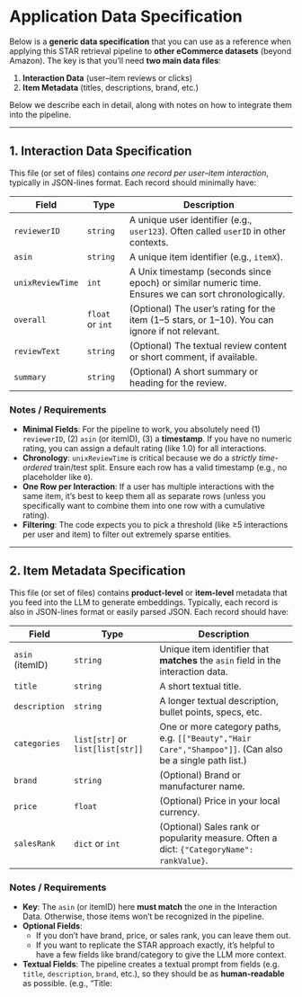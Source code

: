 # Application Data Specification

Below is a **generic data specification** that you can use as a reference when applying this STAR retrieval pipeline to **other eCommerce datasets** (beyond Amazon). The key is that you’ll need **two main data files**:

1. **Interaction Data** (user–item reviews or clicks)  
2. **Item Metadata** (titles, descriptions, brand, etc.)

Below we describe each in detail, along with notes on how to integrate them into the pipeline.

---

## 1. Interaction Data Specification

This file (or set of files) contains *one record per user–item interaction*, typically in JSON-lines format. Each record should minimally have:

| Field            | Type       | Description                                                                                       |
|------------------|------------|---------------------------------------------------------------------------------------------------|
| `reviewerID`     | `string`   | A unique user identifier (e.g., `user123`). Often called `userID` in other contexts.              |
| `asin`           | `string`   | A unique item identifier (e.g., `itemX`).                                                         |
| `unixReviewTime` | `int`      | A Unix timestamp (seconds since epoch) or similar numeric time. Ensures we can sort chronologically.  |
| `overall`        | `float` or `int` | (Optional) The user’s rating for the item (1–5 stars, or 1–10). You can ignore if not relevant. |
| `reviewText`     | `string`   | (Optional) The textual review content or short comment, if available.                            |
| `summary`        | `string`   | (Optional) A short summary or heading for the review.                                            |

### Notes / Requirements

- **Minimal Fields**: For the pipeline to work, you absolutely need (1) `reviewerID`, (2) `asin` (or itemID), (3) a **timestamp**. If you have no numeric rating, you can assign a default rating (like 1.0) for all interactions.
- **Chronology**: `unixReviewTime` is critical because we do a *strictly time-ordered* train/test split. Ensure each row has a valid timestamp (e.g., no placeholder like `0`).
- **One Row per Interaction**: If a user has multiple interactions with the same item, it’s best to keep them all as separate rows (unless you specifically want to combine them into one row with a cumulative rating).
- **Filtering**: The code expects you to pick a threshold (like ≥5 interactions per user and item) to filter out extremely sparse entities.

---

## 2. Item Metadata Specification

This file (or set of files) contains **product-level** or **item-level** metadata that you feed into the LLM to generate embeddings. Typically, each record is also in JSON-lines format or easily parsed JSON. Each record should have:

| Field          | Type            | Description                                                                                                    |
|----------------|-----------------|----------------------------------------------------------------------------------------------------------------|
| `asin` (itemID)| `string`        | Unique item identifier that **matches** the `asin` field in the interaction data.                              |
| `title`        | `string`        | A short textual title.                                                                                         |
| `description`  | `string`        | A longer textual description, bullet points, specs, etc.                                                      |
| `categories`   | `list[str]` or `list[list[str]]` | One or more category paths, e.g. `[["Beauty","Hair Care","Shampoo"]]`. (Can also be a single path list.)   |
| `brand`        | `string`        | (Optional) Brand or manufacturer name.                                                                         |
| `price`        | `float`         | (Optional) Price in your local currency.                                                                       |
| `salesRank`    | `dict` or `int` | (Optional) Sales rank or popularity measure. Often a dict: `{"CategoryName": rankValue}`.                      |

### Notes / Requirements

- **Key**: The `asin` (or itemID) here **must match** the one in the Interaction Data. Otherwise, those items won’t be recognized in the pipeline.
- **Optional Fields**:  
  - If you don’t have brand, price, or sales rank, you can leave them out.  
  - If you want to replicate the STAR approach exactly, it’s helpful to have a few fields like brand/category to give the LLM more context.
- **Textual Fields**: The pipeline creates a textual prompt from fields (e.g. `title`, `description`, `brand`, etc.), so they should be as **human-readable** as possible. (e.g., “Title: <title>\nDescription: <desc>”)

---

## 3. Integrating with This Codebase

1. **Adjust Data Paths**:  
   - By default, the code looks for Amazon `reviews_{category}_5.json.gz` in `data/`.  
   - You’ll want to rename or point to your custom files (e.g., `reviews_custom.json.gz`, `meta_custom.json.gz`) in `src/utils.py` or wherever you do `load_amazon_dataset` and `load_amazon_metadata`.

2. **Filtering**:  
   - If your dataset is not already “5-core,” you’ll see lines in the log like:  
     ```
     Before filtering:
       Total users: 100000
       Total items: 50000
     After filtering (>=5):
       Valid users: 25000
       Valid items: 22000
     ```
     That’s normal. The pipeline will only keep user/item pairs above the threshold.  
   - Adjust `min_interactions` to suit your dataset density.

3. **Timestamp**:  
   - Make sure your `unixReviewTime` is correct (if your data has a different time format, you’ll need to convert it to an integer timestamp).  
   - The pipeline’s “strict chronological splitting” depends on sorting by that field.

4. **Metadata Mappings**:  
   - If your item metadata uses slightly different field names (`product_name` instead of `title`), either rename them in your JSON or adapt the code in `get_items_from_data` or your embedding generator.

5. **LLM Prompt**:  
   - In `item_embeddings_huggingface.py` or `item_embeddings_vertex_ai.py`, you’ll see how we construct a text prompt from each item’s metadata. Adjust or remove fields as needed. For instance, if you don’t have `brand`, just skip that.

---

## 4. Running the Pipeline

Once your files match these specifications (or you’ve adapted the code to parse them correctly):

1. **Set Up**:  
   - Place your `reviews_custom.json.gz` and `meta_custom.json.gz` (or similarly named) in the `data/` folder.
2. **Update Code**:  
   - In `src/utils.py` (or where you load data), point the file paths to your new data.  
   - E.g., replace references to `reviews_Beauty_5.json.gz` with `reviews_custom.json.gz`.
3. **Run**:  
   - `poetry install`  
   - `poetry run python src/main.py`  
4. **Debug**:  
   - If you see mismatches (e.g., “0 items found in metadata”), confirm your `asin` field is consistent between the interaction data and metadata.

---

## 5. Potential Differences for Non-Amazon Data

- **Ratings**: If you have clickstream or add-to-cart logs without explicit ratings, just treat each interaction as `overall=1.0` to keep the pipeline uniform.  
- **Large Variation in Timestamps**: Some eCommerce logs might only have daily or monthly aggregated timestamps. This is still workable, but you lose fine-grained time. The pipeline simply needs consistent ordering (the actual granularity matters less).  
- **Metadata Completeness**: Some eCommerce data might have shorter item descriptions or fewer categories. That can affect embedding quality. The more item text you have, the better the LLM-based similarity typically is.

---

## Example Minimal JSON Record

**Interaction Data** (per line in `reviews_custom.json.gz`):

```json
{
  "reviewerID": "user123",
  "asin": "itemXYZ",
  "overall": 4.0,
  "unixReviewTime": 1588291200,
  "reviewText": "Really liked this product!",
  "summary": "Great value"
}
```

**Metadata** (per line in `meta_custom.json.gz`):

```json
{
  "asin": "itemXYZ",
  "title": "XYZ Brand Wireless Earbuds",
  "description": "Noise-cancelling earbuds with 5 hours battery life...",
  "categories": [
    ["Electronics","Audio","Headphones"]
  ],
  "brand": "XYZ",
  "price": 29.99,
  "salesRank": { "Electronics": 2000 }
}
```

---

## Key Takeaways

- You must supply (1) **interaction** data with consistent user IDs, item IDs, timestamps, and (2) **metadata** that references the same item IDs.  
- The pipeline then applies **filtering**, **embedding generation**, **co-occurrence** computation, and **evaluation** with negative sampling.  
- If you see unexpectedly high or low results, verify that your data is time-sorted, your negative sampling is correct, and your metadata is representative of your actual eCommerce items.

---

**That’s it!** With these guidelines, you can adapt the STAR retrieval pipeline to practically any eCommerce or product-centric dataset you have, just by aligning your interaction logs and item metadata to the code’s expectations.